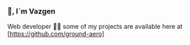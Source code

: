 ### 👋, I`m Vazgen

Web developer
👨‍💻 some of my projects are available here at [https://github.com/ground-aero]

<!--

-->
